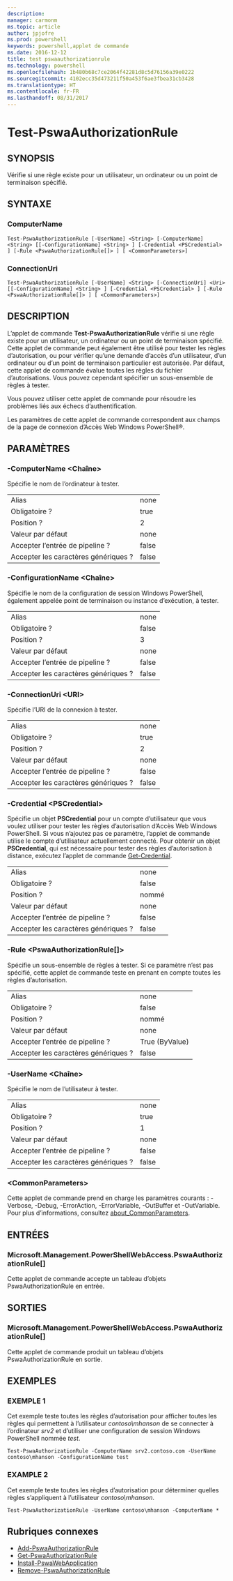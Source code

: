 ```yaml
---
description: 
manager: carmonm
ms.topic: article
author: jpjofre
ms.prod: powershell
keywords: powershell,applet de commande
ms.date: 2016-12-12
title: test pswaauthorizationrule
ms.technology: powershell
ms.openlocfilehash: 1b480b68c7ce2064f42281d8c5d76156a39e0222
ms.sourcegitcommit: 4102ecc35d473211f50a453f6ae3fbea31cb3428
ms.translationtype: HT
ms.contentlocale: fr-FR
ms.lasthandoff: 08/31/2017
---
```

#  <a name="test-pswaauthorizationrule"></a>Test-PswaAuthorizationRule

##  <a name="synopsis"></a>SYNOPSIS

Vérifie si une règle existe pour un utilisateur, un ordinateur ou un point de terminaison spécifié.

## <a name="syntax"></a>SYNTAXE

###  <a name="computername"></a>ComputerName
```
Test-PswaAuthorizationRule [-UserName] <String> [-ComputerName] <String> [[-ConfigurationName] <String> ] [-Credential <PSCredential> ] [-Rule <PswaAuthorizationRule[]> ] [ <CommonParameters>]
```

###  <a name="connectionuri"></a>ConnectionUri
```
Test-PswaAuthorizationRule [-UserName] <String> [-ConnectionUri] <Uri> [[-ConfigurationName] <String> ] [-Credential <PSCredential> ] [-Rule <PswaAuthorizationRule[]> ] [ <CommonParameters>]
```

## <a name="description"></a>DESCRIPTION

L’applet de commande **Test-PswaAuthorizationRule** vérifie si une règle existe pour un utilisateur, un ordinateur ou un point de terminaison spécifié.
Cette applet de commande peut également être utilisé pour tester les règles d’autorisation, ou pour vérifier qu’une demande d’accès d’un utilisateur, d’un ordinateur ou d’un point de terminaison particulier est autorisée.
Par défaut, cette applet de commande évalue toutes les règles du fichier d’autorisations.
Vous pouvez cependant spécifier un sous-ensemble de règles à tester.

Vous pouvez utiliser cette applet de commande pour résoudre les problèmes liés aux échecs d’authentification.

Les paramètres de cette applet de commande correspondent aux champs de la page de connexion d’Accès Web Windows PowerShell®.

## <a name="parameters"></a>PARAMÈTRES

### <a name="-computername-ltstringgt"></a>-ComputerName &lt;Chaîne&gt;

Spécifie le nom de l’ordinateur à tester.

|||  
|-|-|
| Alias                              | none                                 |
| Obligatoire ?                            | true                                 |
| Position ?                            | 2                                    |
| Valeur par défaut                        | none                                 |
| Accepter l’entrée de pipeline ?               | false                                |
| Accepter les caractères génériques ?          | false                                |

### <a name="-configurationname-ltstringgt"></a>-ConfigurationName &lt;Chaîne&gt;

Spécifie le nom de la configuration de session Windows PowerShell, également appelée point de terminaison ou instance d’exécution, à tester.

|||  
|-|-|
| Alias                              | none                                 |
| Obligatoire ?                            | false                                |
| Position ?                            | 3                                    |
| Valeur par défaut                        | none                                 |
| Accepter l’entrée de pipeline ?               | false                                |
| Accepter les caractères génériques ?          | false                                |

### <a name="-connectionuri-lturigt"></a>-ConnectionUri &lt;URI&gt;

Spécifie l’URI de la connexion à tester.

|||  
|-|-|
| Alias                              | none                                 |
| Obligatoire ?                            | true                                 |
| Position ?                            | 2                                    |
| Valeur par défaut                        | none                                 |
| Accepter l’entrée de pipeline ?               | false                                |
| Accepter les caractères génériques ?          | false                                |

### <a name="-credential-ltpscredentialgt"></a>-Credential &lt;PSCredential&gt;

Spécifie un objet **PSCredential** pour un compte d’utilisateur que vous voulez utiliser pour tester les règles d’autorisation d’Accès Web Windows PowerShell. Si vous n’ajoutez pas ce paramètre, l’applet de commande utilise le compte d’utilisateur actuellement connecté. Pour obtenir un objet **PSCredential**, qui est nécessaire pour tester des règles d’autorisation à distance, exécutez l’applet de commande [Get-Credential](http://go.microsoft.com/fwlink/?LinkID=293936).

|||  
|-|-|
| Alias                              | none                                 |
| Obligatoire ?                            | false                                |
| Position ?                            | nommé                                |
| Valeur par défaut                        | none                                 |
| Accepter l’entrée de pipeline ?               | false                                |
| Accepter les caractères génériques ?          | false                                |

### <a name="-rule-ltpswaauthorizationrulegt"></a>-Rule &lt;PswaAuthorizationRule\[\]&gt;

Spécifie un sous-ensemble de règles à tester. Si ce paramètre n’est pas spécifié, cette applet de commande teste en prenant en compte toutes les règles d’autorisation.

|||  
|-|-|
| Alias                              | none                                 |
| Obligatoire ?                            | false                                |
| Position ?                            | nommé                                |
| Valeur par défaut                        | none                                 |
| Accepter l’entrée de pipeline ?               | True (ByValue)                       |
| Accepter les caractères génériques ?          | false                                |

### <a name="-username-ltstringgt"></a>-UserName &lt;Chaîne&gt;

Spécifie le nom de l’utilisateur à tester.

|||  
|-|-|
| Alias                              | none                                 |
| Obligatoire ?                            | true                                 |
| Position ?                            | 1                                    |
| Valeur par défaut                        | none                                 |
| Accepter l’entrée de pipeline ?               | false                                |
| Accepter les caractères génériques ?          | false                                |

### <a name="ltcommonparametersgt"></a>&lt;CommonParameters&gt;

Cette applet de commande prend en charge les paramètres courants : -Verbose, -Debug, -ErrorAction, -ErrorVariable, -OutBuffer et -OutVariable.
Pour plus d’informations, consultez [about_CommonParameters](http://go.microsoft.com/fwlink/p/?LinkID=113216).

## <a name="inputs"></a>ENTRÉES

###  <a name="microsoftmanagementpowershellwebaccesspswaauthorizationrule"></a>Microsoft.Management.PowerShellWebAccess.PswaAuthorizationRule\[\]

Cette applet de commande accepte un tableau d’objets PswaAuthorizationRule en entrée.

##  <a name="outputs"></a>SORTIES

###  <a name="microsoftmanagementpowershellwebaccesspswaauthorizationrule"></a>Microsoft.Management.PowerShellWebAccess.PswaAuthorizationRule\[\]

Cette applet de commande produit un tableau d’objets PswaAuthorizationRule en sortie.

## <a name="examples"></a>EXEMPLES

### <a name="example-1"></a>EXEMPLE 1

Cet exemple teste toutes les règles d’autorisation pour afficher toutes les règles qui permettent à l’utilisateur *contoso\\mhanson* de se connecter à l’ordinateur *srv2* et d’utiliser une configuration de session Windows PowerShell nommée *test*.

```
Test-PswaAuthorizationRule -ComputerName srv2.contoso.com -UserName contoso\mhanson -ConfigurationName test
```

### <a name="example-2"></a>EXAMPLE 2

Cet exemple teste toutes les règles d’autorisation pour déterminer quelles règles s’appliquent à l’utilisateur *contoso\\mhanson*.

```
Test-PswaAuthorizationRule -UserName contoso\mhanson -ComputerName *
```

##  <a name="related-topics"></a>Rubriques connexes

-  [Add-PswaAuthorizationRule](add-pswaauthorizationrule.md)
-  [Get-PswaAuthorizationRule](get-pswaauthorizationrule.md)
-  [Install-PswaWebApplication](install-pswawebapplication.md)
-  [Remove-PswaAuthorizationRule](remove-pswaauthorizationrule.md)
